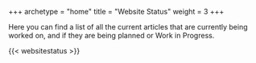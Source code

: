 ﻿+++
archetype = "home"
title = "Website Status"
weight = 3
+++

Here you can find a list of all the current articles that are currently being worked on, and if they are being planned
or Work in Progress.

{{< websitestatus >}}

